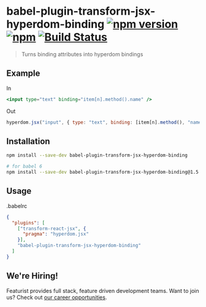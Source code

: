 # babel-plugin-transform-jsx-hyperdom-binding [![npm version](https://img.shields.io/npm/v/babel-plugin-transform-jsx-hyperdom-binding.svg)](https://www.npmjs.com/package/babel-plugin-transform-jsx-hyperdom-binding) [![npm](https://img.shields.io/npm/dm/babel-plugin-transform-jsx-hyperdom-binding.svg)](https://www.npmjs.com/package/babel-plugin-transform-jsx-hyperdom-binding) [![Build Status](https://travis-ci.org/featurist/babel-plugin-transform-jsx-hyperdom-binding.svg?branch=master)](https://travis-ci.org/featurist/babel-plugin-transform-jsx-hyperdom-binding)

> Turns binding attributes into hyperdom bindings

## Example

In

```jsx
<input type="text" binding="item[n].method().name" />
```

Out

```js
hyperdom.jsx("input", { type: "text", binding: [item[n].method(), "name"] });
```

## Installation

```sh
npm install --save-dev babel-plugin-transform-jsx-hyperdom-binding

# for babel 6
npm install --save-dev babel-plugin-transform-jsx-hyperdom-binding@1.5.0
```

## Usage

.babelrc

```json
{
  "plugins": [
    ["transform-react-jsx", {
      "pragma": "hyperdom.jsx"
    }],
    "babel-plugin-transform-jsx-hyperdom-binding"
  ]
}
```

## We're Hiring!
Featurist provides full stack, feature driven development teams. Want to join us? Check out [our career opportunities](https://www.featurist.co.uk/careers/).
